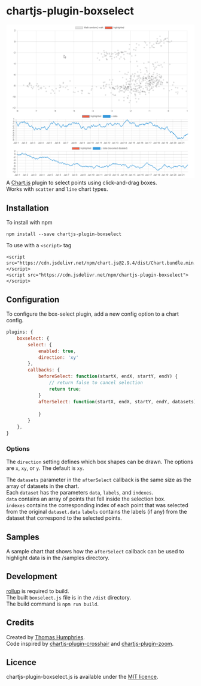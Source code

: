 # chartjs-plugin-boxselect

![](./docs/demo.gif)
A [Chart.js](https://www.chartjs.org) plugin to select points using click-and-drag boxes.  
Works with `scatter` and `line` chart types.

## Installation
To install with npm
```
npm install --save chartjs-plugin-boxselect
```
To use with a `<script>` tag
```
<script src="https://cdn.jsdelivr.net/npm/chart.js@2.9.4/dist/Chart.bundle.min.js"></script>
<script src="https://cdn.jsdelivr.net/npm/chartjs-plugin-boxselect"></script>
```

## Configuration
To configure the box-select plugin, add a new config option to a chart config.
```javascript
plugins: {
    boxselect: {
        select: {
            enabled: true,
            direction: 'xy'
        },
        callbacks: {
            beforeSelect: function(startX, endX, startY, endY) {
                // return false to cancel selection
                return true;
            }
            afterSelect: function(startX, endX, startY, endY, datasets) {

            }
        }
    },
}
```
### Options
The `direction` setting defines which box shapes can be drawn. The options are `x`, `xy`, or `y`. The default is `xy`.

The `datasets` parameter in the `afterSelect` callback is the same size as the array of datasets in the chart.   
Each ```dataset``` has the parameters `data`, `labels`, and `indexes`.  
`data` contains an array of points that fell inside the selection box.  
`indexes` contains the corresponding index of each point that was selected from the original `dataset.data`
`labels` contains the labels (if any) from the dataset that correspond to the selected points.  

## Samples
A sample chart that shows how the `afterSelect` callback can be used to highlight data is in the /samples directory.



## Development
[rollup](https://rollupjs.org/) is required to build.  
The built `boxselect.js` file is in the `/dist` directory.  
The build command is `npm run build`.

## Credits
Created by [Thomas Humphries](https://github.com/TomHumphries).  
Code inspired by [chartjs-plugin-crosshair](https://github.com/AbelHeinsbroek/chartjs-plugin-crosshair) and [chartjs-plugin-zoom](https://github.com/chartjs/chartjs-plugin-zoom).

## Licence
chartjs-plugin-boxselect.js is available under the [MIT licence](https://opensource.org/licenses/MIT).

